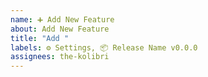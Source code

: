 ```yaml
---
name: ➕ Add New Feature
about: Add New Feature
title: "Add "
labels: ⚙️ Settings, 📦 Release Name v0.0.0
assignees: the-kolibri
---
```


